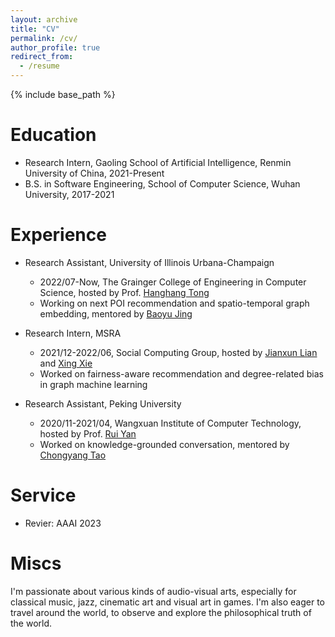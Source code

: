 ```yaml
---
layout: archive
title: "CV"
permalink: /cv/
author_profile: true
redirect_from:
  - /resume
---
```


{% include base_path %}

Education
======
* Research Intern, Gaoling School of Artificial Intelligence, Renmin University of China, 2021-Present
* B.S. in Software Engineering, School of Computer Science, Wuhan University, 2017-2021

Experience
======
* Research Assistant, University of Illinois Urbana-Champaign
  * 2022/07-Now, The Grainger College of Engineering in Computer Science, hosted by Prof. [Hanghang Tong](http://tonghanghang.org/)
  * Working on next POI recommendation and spatio-temporal graph embedding, mentored by [Baoyu Jing](https://scholar.google.com/citations?hl=en&user=cl9YMcUAAAAJ&view_op=list_works&sortby=pubdate)

* Research Intern, MSRA
  * 2021/12-2022/06, Social Computing Group, hosted by [Jianxun Lian](https://www.microsoft.com/en-us/research/people/jialia) and [Xing Xie](https://www.microsoft.com/en-us/research/people/xingx/)
  * Worked on fairness-aware recommendation and degree-related bias in graph machine learning

* Research Assistant, Peking University
  * 2020/11-2021/04, Wangxuan Institute of Computer Technology, hosted by Prof. [Rui Yan](https://gsai.ruc.edu.cn/addons/teacher/index/info.html?user_id=0&ruccode=20200243&ln=en)
  * Worked on knowledge-grounded conversation, mentored by [Chongyang Tao](https://chongyangtao.github.io/index.html)
  
Service
======
* Revier: AAAI 2023

Miscs
======
I'm passionate about various kinds of audio-visual arts, especially for classical music, jazz, cinematic art and visual art in games. I'm also eager to travel around the world, to observe and explore the philosophical truth of the world.

